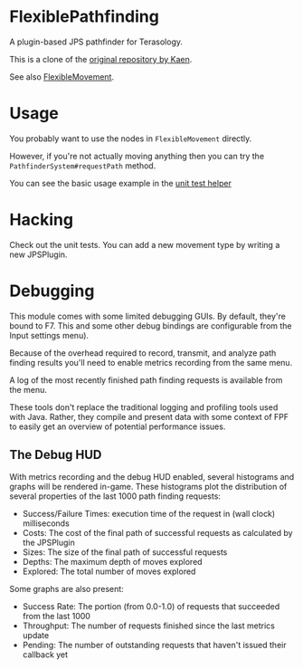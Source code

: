 # FlexiblePathfinding

A plugin-based JPS pathfinder for Terasology.

This is a clone of the [original repository by Kaen](https://github.com/kaen/FlexiblePathfinding).

See also [FlexibleMovement](https://github.com/Terasology/FlexibleMovement).

# Usage

You probably want to use the nodes in `FlexibleMovement` directly.

However, if you're not actually moving anything then you can try the `PathfinderSystem#requestPath` method.

You can see the basic usage example in the
[unit test helper](https://github.com/kaen/FlexiblePathfinding/blob/master/src/test/java/org/terasology/flexiblepathfinding/helpers/JPSTestHelper.java#L99-L116)

# Hacking

Check out the unit tests. You can add a new movement type by writing a new JPSPlugin.

# Debugging

This module comes with some limited debugging GUIs. By default, they're bound to F7. This and some other debug
 bindings are configurable from the Input settings menu).

Because of the overhead required to record, transmit, and analyze path finding results you'll need to enable metrics
recording from the same menu.

A log of the most recently finished path finding requests is available from the menu.

These tools don't replace the traditional logging and profiling tools used with Java. Rather, they compile and
 present data with some context of FPF to easily get an overview of potential performance issues.
 
 ## The Debug HUD
 
 With metrics recording and the debug HUD enabled, several histograms and graphs will be rendered in-game. These
  histograms plot the distribution of several properties of the last 1000 path finding requests:
 
   - Success/Failure Times: execution time of the request in (wall clock) milliseconds
   - Costs: The cost of the final path of successful requests as calculated by the JPSPlugin
   - Sizes: The size of the final path of successful requests
   - Depths: The maximum depth of moves explored
   - Explored: The total number of moves explored
 
 Some graphs are also present:
 
   - Success Rate: The portion (from 0.0-1.0) of requests that succeeded from the last 1000
   - Throughput: The number of requests finished since the last metrics update
   - Pending: The number of outstanding requests that haven't issued their callback yet